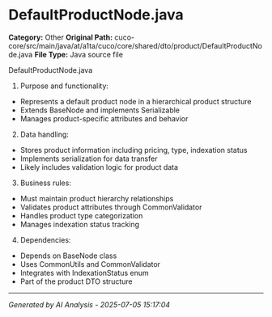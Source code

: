 # DefaultProductNode.java

**Category:** Other
**Original Path:** cuco-core/src/main/java/at/a1ta/cuco/core/shared/dto/product/DefaultProductNode.java
**File Type:** Java source file

DefaultProductNode.java
1. Purpose and functionality:
- Represents a default product node in a hierarchical product structure
- Extends BaseNode and implements Serializable
- Manages product-specific attributes and behavior

2. Data handling:
- Stores product information including pricing, type, indexation status
- Implements serialization for data transfer
- Likely includes validation logic for product data

3. Business rules:
- Must maintain product hierarchy relationships
- Validates product attributes through CommonValidator
- Handles product type categorization
- Manages indexation status tracking

4. Dependencies:
- Depends on BaseNode class
- Uses CommonUtils and CommonValidator
- Integrates with IndexationStatus enum
- Part of the product DTO structure

---
*Generated by AI Analysis - 2025-07-05 15:17:04*
